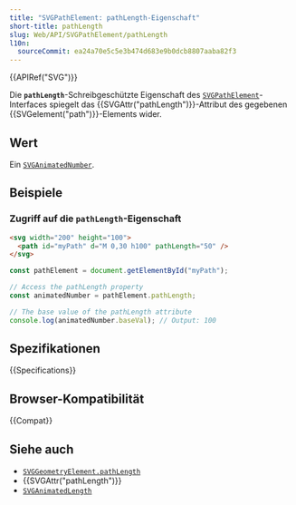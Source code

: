 ```yaml
---
title: "SVGPathElement: pathLength-Eigenschaft"
short-title: pathLength
slug: Web/API/SVGPathElement/pathLength
l10n:
  sourceCommit: ea24a70e5c5e3b474d683e9b0dcb8807aaba82f3
---
```


{{APIRef("SVG")}}

Die **`pathLength`**-Schreibgeschützte Eigenschaft des [`SVGPathElement`](/de/docs/Web/API/SVGPathElement)-Interfaces spiegelt das {{SVGAttr("pathLength")}}-Attribut des gegebenen {{SVGelement("path")}}-Elements wider.

## Wert

Ein [`SVGAnimatedNumber`](/de/docs/Web/API/SVGAnimatedNumber).

## Beispiele

### Zugriff auf die `pathLength`-Eigenschaft

```html
<svg width="200" height="100">
  <path id="myPath" d="M 0,30 h100" pathLength="50" />
</svg>
```

```js
const pathElement = document.getElementById("myPath");

// Access the pathLength property
const animatedNumber = pathElement.pathLength;

// The base value of the pathLength attribute
console.log(animatedNumber.baseVal); // Output: 100
```

## Spezifikationen

{{Specifications}}

## Browser-Kompatibilität

{{Compat}}

## Siehe auch

- [`SVGGeometryElement.pathLength`](/de/docs/Web/API/SVGGeometryElement/pathLength)
- {{SVGAttr("pathLength")}}
- [`SVGAnimatedLength`](/de/docs/Web/API/SVGAnimatedLength)
